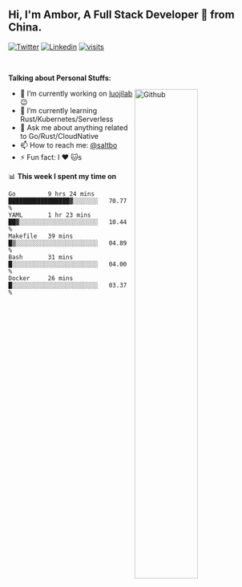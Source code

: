 ## Hi, I'm Ambor, A Full Stack Developer 🚀 from China.

[![Twitter](https://img.shields.io/badge/-saltbo-1ca0f1?style=flat&logo=twitter&logoColor=white)](https://twitter.com/rdsaltbo)
[![Linkedin](https://img.shields.io/badge/-saltbo-blue?style=flat&logo=Linkedin&logoColor=white)](https://www.linkedin.com/in/saltbo/)
[![visits](https://visitor.vercel.app/page/saltbo?color=light-green)](https://github.com/saltbo/)

&nbsp;  

**Talking about Personal Stuffs:**
<!-- Any image aligned to the right. Beware the width  -->
<img width="50%" align="right" alt="Github" src="https://raw.githubusercontent.com/saltbo/saltbo/master/images/git-header.svg" />

- 🔭 I’m currently working on [luojilab](https://github.com/luojilab) :wink:
- 🌱 I’m currently learning Rust/Kubernetes/Serverless
- 💬 Ask me about anything related to Go/Rust/CloudNative
- 📫 How to reach me: [@saltbo](https://twitter.com/rdsaltbo)
- ⚡ Fun fact: I :heart: :cat:s


📊 **This week I spent my time on**
<!--START_SECTION:waka-->
```text
Go         9 hrs 24 mins   █████████████████▓░░░░░░░   70.77 % 
YAML       1 hr 23 mins    ██▓░░░░░░░░░░░░░░░░░░░░░░   10.44 % 
Makefile   39 mins         █▒░░░░░░░░░░░░░░░░░░░░░░░   04.89 % 
Bash       31 mins         █░░░░░░░░░░░░░░░░░░░░░░░░   04.00 % 
Docker     26 mins         █░░░░░░░░░░░░░░░░░░░░░░░░   03.37 % 
```
<!--END_SECTION:waka-->
